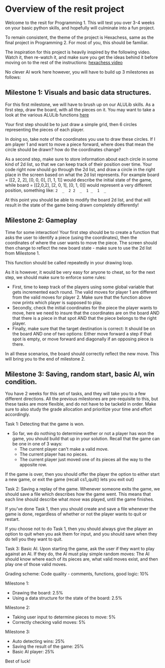 # Overview of the resit project

Welcome to the resit for Programming 1. This will test you over 3-4 weeks on your basic python skills, and hopefully will culminate into a fun project.

To remain consistent, the theme of the project is Hexachess, same as the final project in Programming 2. For most of you, this should be familiar.

The inspiration for this project is heavily inspired by the following video. Watch it, then re-watch it, and make sure you get the ideas behind it before moving on to the rest of the instructions: [hexachess video](https://www.youtube.com/watch?v=sw7UAZNgGg8)

No clever AI work here however, you will have to build up 3 milestones as follows:

## Milestone 1: Visuals and basic data structures.

For this first milestone, we will have to brush up on our ALULib skills. As a first step, draw the board, with all the pieces on it. You may want to take a look at the various ALULib functions [here](http://projectpython.net/chapter19/)

Your first step should be to just draw a simple grid, then 6 circles representing the pieces of each player. 

In doing so, take note of the coordinates you use to draw these circles. If I am player 1 and want to move a piece forward, where does that mean the circle should be drawn? how do the coordinates change?

As a second step, make sure to store information about each circle in some kind of 2d list, so that we can keep track of their position over time. Your code right now should go through the 2d list, and draw a circle in the right place in the screen based on what the 2d list represents. For example board = [[2, 2, 2], [0, 0, 0], [1, 1, 1]] would describe the initial state of the game, while board = [[2,0,2], [2, 0, 1], [0, 1, 0]] would represent a very different position, something like: 
`
2  _  2
2  _  1
_  1  _
`

At this point you should be able to modify the board 2d list, and that will result in the state of the game being drawn completely differently!

## Milestone 2: Gameplay
Time for some interaction! Your first step should be to create a function that asks the user to identify a piece (using the coordinates), then the coordinates of where the user wants to move the piece. The screen should then change to reflect the new board state - make sure to use the 2d list from Milestone 1.

This function should be called repeatedly in your drawing loop.

As it is however, it would be very easy for anyone to cheat, so for the next step, we should make sure to enforce some rules:
- First, time to keep track of the players using some global variable that gets incremented each round. The valid moves for player 1 are different from the valid moves for player 2. Make sure that the function above now prints which player is supposed to play.
- Secondly, check the initial coordinates for the piece the player wants to move, here we need to insure that the coordinates are on the board AND that there is a piece in that spot AND that the piece belongs to the right player.
- Finally, make sure that the target destination is correct: It should be on the board AND one of two options: Either move forward a step if that spot is empty, or move forward and diagonally if an opposing piece is there.

In all these scenarios, the board should correctly reflect the new move. This will bring you to the end of milestone 2.

## Milestone 3: Saving, random start, basic AI, win condition.

You have 2 weeks for this set of tasks, and they will take you to a few different directions. All the previous milestones are pre-requisite to this, but these tasks are more flexible, and do not have to be tackeld in order. Make sure to also study the grade allocation and prioritize your time and effort accordingly.

Task 1: Detecting that the game is won.
- So far, we do nothing to determine wether or not a player has won the game, you should build that up in your solution. Recall that the game can be one in one of 3 ways:
	- The current player can't make a valid move.
	- The current player has no pieces.
	- The current player just moved one of its pieces all the way to the apposite row. 

If the game is over, then you should offer the player the option to either start a new game, or exit the game (recall cs1_quit() lets you exit out)

Task 2: Saving a replay of the game.
Whenever someone exits the game, we should save a file which describes how the game went. This means that each line should describe what _move_ was played, until the game finishes. 

If you've done Task 1, then you should create and save a file whenever the game is done, regardless of whether or not the player wants to quit or restart.

If you choose not to do Task 1, then you should always give the player an option to quit when you ask them for input, and you should save when they do tell you they want to quit.

Task 3: Basic AI.
Upon starting the game, ask the user if they want to play against an AI. If they do, the AI must play simple random moves: The AI should know where each of its pieces are, what valid moves exist, and then play one of those valid moves.

Grading scheme:
Code quality - comments, functions, good logic: 10%

Milestone 1:
- Drawing the board: 2.5%
- Using a data structure for the state of the board: 2.5%

Milestone 2:
- Taking user input to determine pieces to move: 5%
- Correctly checking valid moves: 5%

Milestone 3:
- Auto detecting wins: 25%
- Saving the result of the game: 25%
- Basic AI player: 25%

Best of luck!
